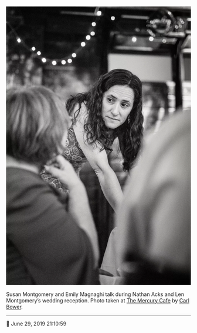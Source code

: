 ![Susan Montgomery and Emily Magnaghi talk](assets/f89a9f442b425b9ca0a868f724cc53b9.webp)

Susan Montgomery and Emily Magnaghi talk during Nathan Acks and Len Montgomery’s wedding reception. Photo taken at [The Mercury Cafe](http://mercurycafe.com/) by [Carl Bower](http://carlbowerphotos.com/).

- - - -

<span aria-hidden="true">📅</span> June 29, 2019 21:10:59
